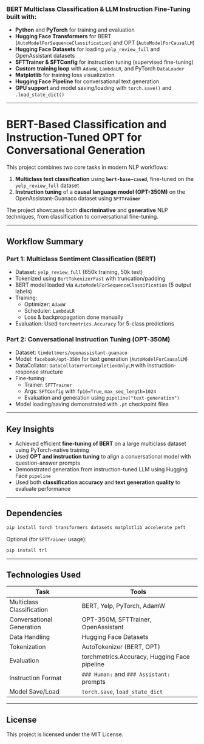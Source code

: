 ### BERT Multiclass Classification & LLM Instruction Fine-Tuning built with:  
- **Python** and **PyTorch** for training and evaluation  
- **Hugging Face Transformers** for BERT (`AutoModelForSequenceClassification`) and OPT (`AutoModelForCausalLM`)  
- **Hugging Face Datasets** for loading `yelp_review_full` and OpenAssistant datasets  
- **SFTTrainer & SFTConfig** for instruction tuning (supervised fine-tuning)  
- **Custom training loop** with `AdamW`, `LambdaLR`, and PyTorch `DataLoader`  
- **Matplotlib** for training loss visualization  
- **Hugging Face Pipeline** for conversational text generation  
- **GPU support** and model saving/loading with `torch.save()` and `.load_state_dict()`

---

# BERT-Based Classification and Instruction-Tuned OPT for Conversational Generation

This project combines two core tasks in modern NLP workflows:

1. **Multiclass text classification** using **`bert-base-cased`**, fine-tuned on the `yelp_review_full` dataset
2. **Instruction tuning** of a **causal language model (OPT-350M)** on the OpenAssistant-Guanaco dataset using **`SFTTrainer`**

The project showcases both **discriminative** and **generative** NLP techniques, from classification to conversational fine-tuning.

---

## Workflow Summary

### Part 1: Multiclass Sentiment Classification (BERT)
- Dataset: `yelp_review_full` (650k training, 50k test)
- Tokenized using `BertTokenizerFast` with truncation/padding
- BERT model loaded via `AutoModelForSequenceClassification` (5 output labels)
- Training:
  - Optimizer: `AdamW`
  - Scheduler: `LambdaLR`
  - Loss & backpropagation done manually
- Evaluation: Used `torchmetrics.Accuracy` for 5-class predictions

### Part 2: Conversational Instruction Tuning (OPT-350M)
- Dataset: `timdettmers/openassistant-guanaco`
- Model: `facebook/opt-350m` for text generation (`AutoModelForCausalLM`)
- DataCollator: `DataCollatorForCompletionOnlyLM` with instruction-response structure
- Fine-tuning:
  - Trainer: `SFTTrainer`
  - Args: `SFTConfig` with `fp16=True`, `max_seq_length=1024`
  - Evaluation and generation using `pipeline("text-generation")`
- Model loading/saving demonstrated with `.pt` checkpoint files

---

## Key Insights

- Achieved efficient **fine-tuning of BERT** on a large multiclass dataset using PyTorch-native training
- Used **OPT and instruction tuning** to align a conversational model with question-answer prompts
- Demonstrated generation from instruction-tuned LLM using Hugging Face `pipeline`
- Used both **classification accuracy** and **text generation quality** to evaluate performance

---

## Dependencies

```bash
pip install torch transformers datasets matplotlib accelerate peft
````

Optional (for `SFTTrainer` usage):

```bash
pip install trl
```

---

## Technologies Used

| Task                      | Tools                                        |
| ------------------------- | -------------------------------------------- |
| Multiclass Classification | BERT, Yelp, PyTorch, AdamW                   |
| Conversational Generation | OPT-350M, SFTTrainer, OpenAssistant          |
| Data Handling             | Hugging Face Datasets                        |
| Tokenization              | AutoTokenizer (BERT, OPT)                    |
| Evaluation                | torchmetrics.Accuracy, Hugging Face pipeline |
| Instruction Format        | `### Human:` and `### Assistant:` prompts    |
| Model Save/Load           | `torch.save`, `load_state_dict`              |

---

## License

This project is licensed under the MIT License.
